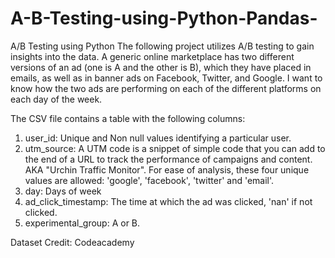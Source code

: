 # A-B-Testing-using-Python-Pandas-
A/B Testing using Python
The following project utilizes A/B testing to gain insights into the data.
A generic online marketplace has two different versions of an ad (one is A and the other is B), which they have placed in emails, as well as in banner ads on Facebook, Twitter, and Google.
I want to know how the two ads are performing on each of the different platforms on each day of the week.

The CSV file contains a table with the following columns:
1. user_id: Unique and Non null values identifying a particular user.
2. utm_source: A UTM code is a snippet of simple code that you can add to the end of a URL to track the performance of campaigns and content. AKA "Urchin Traffic Monitor". For ease of analysis, these four unique values are allowed: 'google', 'facebook', 'twitter' and 'email'.
3. day: Days of week
4. ad_click_timestamp: The time at which the ad was clicked, 'nan' if not clicked.
5. experimental_group: A or B.

Dataset Credit: Codeacademy
